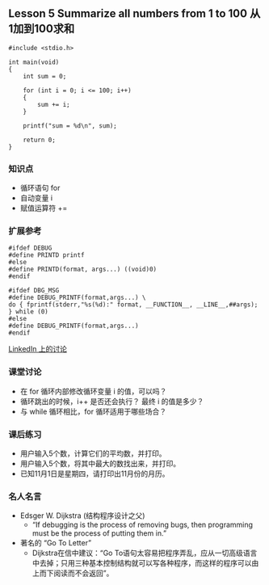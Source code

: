 ## Lesson 5 Summarize all numbers from 1 to 100 从1加到100求和
	#include <stdio.h>

	int main(void)
	{
		int sum = 0;

		for (int i = 0; i <= 100; i++)
		{
			sum += i;
		}

		printf("sum = %d\n", sum);

		return 0;
	}

	
### 知识点
* 循环语句 for
* 自动变量 i
* 赋值运算符 +=

### 扩展参考
	#ifdef DEBUG
	#define PRINTD printf
	#else
	#define PRINTD(format, args...) ((void)0)
	#endif
	
	#ifdef DBG_MSG 
	#define DEBUG_PRINTF(format,args...) \ 
	do { fprintf(stderr,"%s(%d):" format, __FUNCTION__, __LINE__,##args); } while (0) 
	#else 
	#define DEBUG_PRINTF(format,args...) 
	#endif

[LinkedIn 上的讨论](http://www.linkedin.com/groupItem?view=&srchtype=discussedNews&gid=87910&item=182474373&type=member&trk=eml-anet_dig-b-pop_ttl-hdp&ut=3tEjHOeHiH0lw1)

### 课堂讨论
* 在 for 循环内部修改循环变量 i 的值，可以吗？
* 循环跳出的时候，i++ 是否还会执行？ 最终 i 的值是多少？
* 与 while 循环相比，for 循环适用于哪些场合？

### 课后练习
* 用户输入5个数，计算它们的平均数，并打印。
* 用户输入5个数，将其中最大的数找出来，并打印。
* 已知11月1日是星期四，请打印出11月份的月历。


### 名人名言
* Edsger W. Dijkstra  (结构程序设计之父) 
	- “If debugging is the process of removing bugs, then programming must be the process of putting them in.”
* 著名的 “Go To Letter”
	- Dijkstra在信中建议：“Go To语句太容易把程序弄乱，应从一切高级语言中去掉；只用三种基本控制结构就可以写各种程序，而这样的程序可以由上而下阅读而不会返回”。

